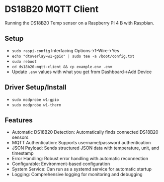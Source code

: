 # DS18B20 MQTT Client

Running the DS18B20 Temp sensor on a Raspberry PI 4 B with Raspbian.

## Setup

- `sudo raspi-config` Interfacing Options->1-Wire->Yes
- `echo "dtoverlay=w1-gpio" | sudo tee -a /boot/config.txt`
- `sudo reboot`
- `cd ds18b20-mqtt-client && cp example.env .env`
- Update `.env` values with what you get from Dashboard->Add Device

## Driver Setup/Install

- `sudo modprobe w1-gpio`
- `sudo modprobe w1-therm`

## Features

- Automatic DS18B20 Detection: Automatically finds connected DS18B20 sensors
- MQTT Authentication: Supports username/password authentication
- JSON Payload: Sends structured JSON data with temperature, unit, and timestamp
- Error Handling: Robust error handling with automatic reconnection
- Configurable: Environment-based configuration
- System Service: Can run as a systemd service for automatic startup
- Logging: Comprehensive logging for monitoring and debugging
